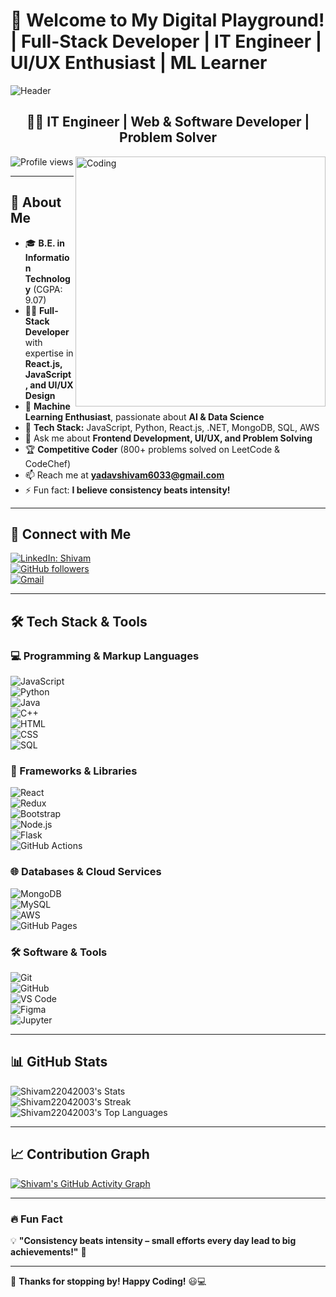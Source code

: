 # 🚀 Welcome to My Digital Playground! | Full-Stack Developer | IT Engineer | UI/UX Enthusiast | ML Learner

![Header](https://www.hubspot.com/hubfs/how-to-start-coding-1.jpg)

<h2 align="center">👨‍💻 IT Engineer | Web & Software Developer | Problem Solver</h2>

<img align="right" alt="Coding" width="400" src="https://cdn.dribbble.com/users/2131993/screenshots/4948736/thoughtworks-gif_dribbble.gif">

<p align="left">  
  <img src="https://komarev.com/ghpvc/?username=Shivam22042003&label=Profile%20views&color=0e75b6&style=flat" alt="Profile views" />  
</p>  

---

## **👋 About Me**  

- 🎓 **B.E. in Information Technology** (CGPA: 9.07)  
- 👨‍💻 **Full-Stack Developer** with expertise in **React.js, JavaScript, and UI/UX Design**  
- 🤖 **Machine Learning Enthusiast**, passionate about **AI & Data Science**  
- 🔧 **Tech Stack:** JavaScript, Python, React.js, .NET, MongoDB, SQL, AWS  
- 💬 Ask me about **Frontend Development, UI/UX, and Problem Solving**  
- 🏆 **Competitive Coder** (800+ problems solved on LeetCode & CodeChef)  
- 📫 Reach me at **[yadavshivam6033@gmail.com](mailto:yadavshivam6033@gmail.com)**  
- ⚡ Fun fact: **I believe consistency beats intensity!**  

---

## **🤝 Connect with Me**  

[![LinkedIn: Shivam](https://img.shields.io/badge/-LinkedIn-blue?style=flat-square&logo=Linkedin&logoColor=white&link=https://www.linkedin.com/in/shivam-yadav-551204255/)](https://www.linkedin.com/in/shivam-yadav-551204255/)  
[![GitHub followers](https://img.shields.io/github/followers/Shivam22042003?label=Follow&style=social)](https://github.com/Shivam22042003)  
[![Gmail](https://img.shields.io/badge/-Email-red?style=flat-square&logo=Gmail&logoColor=white&link=mailto:yadavshivam6033@gmail.com)](mailto:yadavshivam6033@gmail.com)  

---

## **🛠️ Tech Stack & Tools**  

### **💻 Programming & Markup Languages**  
![JavaScript](https://img.shields.io/badge/JavaScript-F7DF1E.svg?logo=javascript&logoColor=black)  
![Python](https://img.shields.io/badge/Python-14354C.svg?logo=python&logoColor=white)  
![Java](https://custom-icon-badges.demolab.com/badge/Java-007396.svg?logo=java&logoColor=white)  
![C++](https://custom-icon-badges.demolab.com/badge/C++-9C033A.svg?logo=cpp2&logoColor=white)  
![HTML](https://img.shields.io/badge/HTML-E34F26.svg?logo=html5&logoColor=white)  
![CSS](https://img.shields.io/badge/CSS-1572B6.svg?logo=css3&logoColor=white)  
![SQL](https://custom-icon-badges.demolab.com/badge/SQL-025E8C.svg?logo=database&logoColor=white)  

### **🚀 Frameworks & Libraries**  
![React](https://img.shields.io/badge/React-20232a.svg?logo=react&logoColor=%2361DAFB)  
![Redux](https://img.shields.io/badge/Redux-764ABC.svg?logo=redux&logoColor=white)  
![Bootstrap](https://img.shields.io/badge/Bootstrap-7952B3.svg?logo=bootstrap&logoColor=white)  
![Node.js](https://img.shields.io/badge/Node.js-339933.svg?logo=node.js&logoColor=white)  
![Flask](https://img.shields.io/badge/Flask-000000.svg?logo=flask&logoColor=white)  
![GitHub Actions](https://img.shields.io/badge/GitHub%20Actions-2671E5.svg?logo=github%20actions&logoColor=white)  

### **🌐 Databases & Cloud Services**  
![MongoDB](https://img.shields.io/badge/MongoDB-4ea94b.svg?logo=mongodb&logoColor=white)  
![MySQL](https://img.shields.io/badge/MySQL-00f.svg?logo=mysql&logoColor=white)  
![AWS](https://img.shields.io/badge/AWS-232F3E.svg?logo=amazon-aws&logoColor=white)  
![GitHub Pages](https://img.shields.io/badge/GitHub%20Pages-327FC7.svg?logo=github&logoColor=white)  

### **🛠 Software & Tools**  
![Git](https://img.shields.io/badge/Git-F05033.svg?logo=git&logoColor=white)  
![GitHub](https://img.shields.io/badge/GitHub-181717.svg?logo=github&logoColor=white)  
![VS Code](https://img.shields.io/badge/VS%20Code-0078d7.svg?logo=visual-studio-code&logoColor=white)  
![Figma](https://img.shields.io/badge/Figma-F24E1E.svg?logo=figma&logoColor=white)  
![Jupyter](https://img.shields.io/badge/Jupyter-F37626.svg?logo=Jupyter&logoColor=white)  

---

## **📊 GitHub Stats**  

![Shivam22042003's Stats](https://github-readme-stats.vercel.app/api?username=Shivam22042003&theme=vision-friendly-dark&show_icons=true&hide_border=true&count_private=true&rank_icon=github)  
![Shivam22042003's Streak](https://github-readme-streak-stats.herokuapp.com/?user=Shivam22042003&theme=vision-friendly-dark&hide_border=true)  
![Shivam22042003's Top Languages](https://github-readme-stats.vercel.app/api/top-langs/?username=Shivam22042003&theme=vision-friendly-dark&show_icons=true&hide_border=true&layout=compact)  

---

## **📈 Contribution Graph**  

[![Shivam's GitHub Activity Graph](https://github-readme-activity-graph.vercel.app/graph?username=Shivam22042003&theme=react-dark)](https://github.com/Shivam22042003/Shivam22042003)  

---

### **🔥 Fun Fact**  
💡 **"Consistency beats intensity – small efforts every day lead to big achievements!"** 🚀  

---

🎯 **Thanks for stopping by! Happy Coding!** 😃💻  
